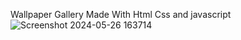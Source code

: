 
Wallpaper Gallery Made With Html Css and javascript
![Screenshot 2024-05-26 163714](https://github.com/C0DEGamer/WALLPAPER-GALLERY/assets/154326486/3e4db8bd-87cd-4cc1-87a5-51345293ed76)
